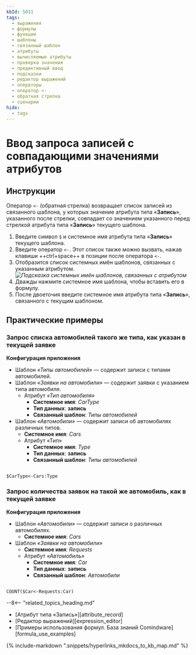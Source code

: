 ```yaml
---
kbId: 5031
tags:
  - выражения
  - формулы
  - функции
  - шаблоны
  - связанный шаблон
  - атрибуты
  - вычисляемые атрибуты
  - проверка значения
  - предиктивный ввод
  - подсказки
  - редактор выражений
  - операторы
  - оператор <-
  - обратная стрелка
  - сценарии
hide:
  - tags
---
```


# Ввод запроса записей с совпадающими значениями атрибутов

## Инструкции

Оператор `<-` (обратная стрелка) возвращает список записей из связанного шаблона, у которых значение атрибута типа «**Запись**», указанного после стрелки, совпадает со значением указанного перед стрелкой атрибута типа «**Запись**» текущего шаблона.

1. Введите символ `$` и системное имя атрибута типа «**Запись**» текущего шаблона.
2. Введите оператор `<-`. Этот список также можно вызвать, нажав клавиши ++ctrl+space++ в позиции после оператора `<-`.
3. Отобразится список системных имён шаблонов, связанных с указанным атрибутом.
    _![Подсказка системных имён шаблонов, связанных с атрибутом](formula_editor_templates_linked_with_attribute_autocomplete.png)_
4. Дважды нажмите системное имя шаблона, чтобы вставить его в формулу.
5. После двоеточия введите системное имя атрибута типа «**Запись**», связанного с текущим шаблоном.

## Практические примеры

<div class="admonition example" markdown="block">

### Запрос списка автомобилей такого же типа, как указан в текущей заявке

**Конфигурация приложения**

- Шаблон _«Типы автомобилей»_ — содержит записи с типами автомобилей.
- Шаблон _«Заявки на автомобили»_ — содержит заявки с указанием типа автомобиля.
    - Атрибут _«Тип автомобиля»_
        - **Системное имя**: _CarType_
        - **Тип данных**: **запись**
        - **Связанный шаблон**: _Типы автомобилей_
- Шаблон _«Автомобили»_ — содержит записи об автомобилях различных типов.
    - **Системное имя**: _Cars_
    - Атрибут «Тип»
        - **Системное имя**: _Type_
        - **Тип данных**: **запись**
        - **Связанный шаблон**: _Типы автомобилей_

```mysql title="Формула в шаблоне «Заявки на автомобили», возвращающая список записей в шаблоне Cars с таким же значением атрибута Type, как у атрибута CarType в текущей записи"

$CarType<-Cars:Type

```
</div>

<div class="admonition example" markdown="block">

### Запрос количества заявок на такой же автомобиль, как в текущей заявке

**Конфигурация приложения**

- Шаблон _«Автомобили»_ — содержит записи о различных автомобилях.
    -  **Системное имя**: _Cars_
- Шаблон _«Заявки на автомобили»_
    -  **Системное имя**: _Requests_
    - Атрибут _«Автомобиль»_
        - **Системное имя**: _Car_
        - **Тип данных**: **запись**
        - **Связанный шаблон**: _Автомобили_

```mysql title="Формула в шаблоне Requests, возвращающая количество записей с таким же значением атрибута Car, как в текущей записи."

COUNT($Car<-Requests:Car)

```
</div>

<div class="relatedTopics" markdown="block">

--8<-- "related_topics_heading.md"

- [Атрибут типа «Запись»][attribute_record]
- [Редактор выражений][expression_editor]
- [Примеры использования формул. База знаний Comindware][formula_use_examples]

</div>

{% include-markdown ".snippets/hyperlinks_mkdocs_to_kb_map.md" %}
